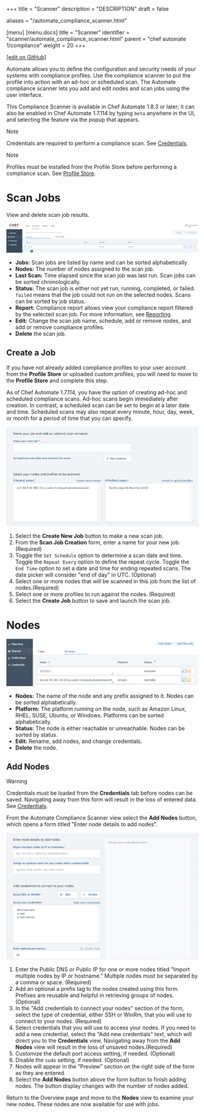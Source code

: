 +++
title = "Scanner"
description = "DESCRIPTION"
draft = false

aliases = "/automate_compliance_scanner.html"

[menu]
  [menu.docs]
    title = "Scanner"
    identifier = "scanner/automate_compliance_scanner.html"
    parent = "chef automate 1/compliance"
    weight = 20
+++    

[\[edit on
GitHub\]](https://github.com/chef/chef-web-docs/blob/master/chef_master/source/automate_compliance_scanner.html)

Automate allows you to define the configuration and security needs of
your systems with compliance profiles. Use the compliance scanner to put
the profile into action with an ad-hoc or scheduled scan. The Automate
compliance scanner lets you add and edit nodes and scan jobs using the
user interface.

This Compliance Scanner is available in Chef Automate 1.8.3 or later; it
can also be enabled in Chef Automate 1.7.114 by typing `beta` anywhere
in the UI, and selecting the feature via the popup that appears.

<div class="note" markdown="1">

<div class="admonition-title" markdown="1">

Note

</div>

Credentials are required to perform a compliance scan. See
[Credentials](automate_compliance_credentials.html).

</div>

<div class="note" markdown="1">

<div class="admonition-title" markdown="1">

Note

</div>

Profiles must be installed from the Profile Store before performing a
compliance scan. See [Profile Store](profile_store.html).

</div>

Scan Jobs
=========

View and delete scan job results.

![image](/images/automate_compliance_scanner.png)

-   **Jobs:** Scan jobs are listed by name and can be sorted
    alphabetically
-   **Nodes:** The number of nodes assigned to the scan job.
-   **Last Scan:** Time elapsed since the scan job was last run. Scan
    jobs can be sorted chronologically.
-   **Status:** The scan job is either not yet run, running, completed,
    or failed. `failed` means that the job could not run on the selected
    nodes. Scans can be sorted by job status.
-   **Report:** Compliance report allows view your compliance report
    filtered by the selected scan job. For more information, see
    [Reporting](automate_compliance_reporting.html).
-   **Edit:** Change the scan job name, schedule, add or remove nodes,
    and add or remove compliance profiles.
-   **Delete** the scan job.

Create a Job
------------

If you have not already added compliance profiles to your user account
from the **Profile Store** or uploaded custom profiles, you will need to
move to the **Profile Store** and complete this step.

As of Chef Automate 1.7.114, you have the option of creating ad-hoc and
scheduled compliance scans. Ad-hoc scans begin immediately after
creation. In contrast, a scheduled scan can be set to begin at a later
date and time. Scheduled scans may also repeat every minute, hour, day,
week, or month for a period of time that you can specify.

![image](/images/automate_compliance_scan_job.png)

1.  Select the **Create New Job** button to make a new scan job.
2.  From the **Scan Job Creation** form, enter a name for your new
    job.(Required)
3.  Toggle the `Set Schedule` option to determine a scan date and time.
    Toggle the `Repeat Every` option to define the repeat cycle. Toggle
    the `End Time` option to set a date and time for ending repeated
    scans. The date picker will consider "end of day" in UTC. (Optional)
4.  Select one or more nodes that will be scanned in this job from the
    list of nodes.(Required)
5.  Select one or more profiles to run against the nodes. (Required)
6.  Select the **Create Job** button to save and launch the scan job.

Nodes
=====

![image](/images/automate_scanner_nodes.png)

-   **Nodes:** The name of the node and any prefix assigned to it. Nodes
    can be sorted alphabetically.
-   **Platform:** The platform running on the node, such as Amazon
    Linux, RHEL, SUSE, Ubuntu, or Windows. Platforms can be sorted
    alphabetically.
-   **Status:** The node is either reachable or unreachable. Nodes can
    be sorted by status.
-   **Edit:** Rename, add nodes, and change credentials.
-   **Delete** the node.

Add Nodes
---------

<div class="warning" markdown="1">

<div class="admonition-title" markdown="1">

Warning

</div>

Credentials must be loaded from the **Credentials** tab before nodes can
be saved. Navigating away from this form will result in the loss of
entered data. See [Credentials](automate_compliance_credentials.html).

</div>

From the Automate Compliance Scanner view select the **Add Nodes**
button, which opens a form titled "Enter node details to add nodes".

![image](/images/automate_add_node.png)

1.  Enter the Public DNS or Public IP for one or more nodes titled
    "Import multiple nodes by IP or hostname." Multiple nodes must be
    separated by a comma or space. (Required)
2.  Add an optional a prefix tag to the nodes created using this form.
    Prefixes are reusable and helpful in retrieving groups of nodes.
    (Optional)
3.  In the "Add credentials to connect your nodes" section of the form,
    select the type of credential, either SSH or WinRm, that you will
    use to connect to your nodes. (Required)
4.  Select credentials that you will use to access your nodes. If you
    need to add a new credential, select the "Add new credentials" text,
    which will direct you to the **Credentials** view. Navigating away
    from the **Add Nodes** view will result in the loss of unsaved
    nodes.(Required)
5.  Customize the default port access setting, if needed. (Optional)
6.  Disable the `sudo` setting, if needed. (Optional)
7.  Nodes will appear in the "Preview" section on the right side of the
    form as they are entered.
8.  Select the **Add Nodes** button above the form button to finish
    adding nodes. The button display changes with the number of nodes
    added.

Return to the Overview page and move to the **Nodes** view to examine
your new nodes. These nodes are now available for use with jobs.
